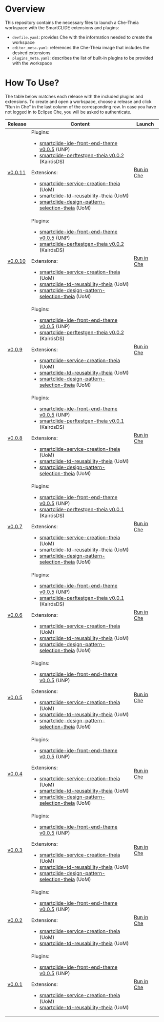 # Overview

This repository contains the necessary files to launch a Che-Theia workspace with the SmartCLIDE extensions and plugins:

- `devfile.yaml`: provides Che with the information needed to create the workspace
- `editor_meta.yaml`: references the Che-Theia image that includes the desired extensions
- `plugins_meta.yaml`: describes the list of built-in plugins to be provided with the workspace

# How To Use?

The table below matches each release with the included plugins and extensions. To create and open a workspace,
choose a release and click "Run in Che" in the last column of the corresponding row. In case you have not logged in to
Eclipse Che, you will be asked to authenticate.

| Release | Content | Launch |
|---------|---------|--------|
| [v0.0.11](https://github.com/eclipse-researchlabs/smartclide-devfiles/releases/tag/v0.0.11) | Plugins: <ul><li>[smartclide-ide-front-end-theme v0.0.5](https://github.com/eclipse-researchlabs/smartclide-ide-front-end-theme/releases/tag/v0.0.5) (UNP)</li> <li>[smartclide-perftestgen-theia v0.0.2](https://github.com/eclipse-researchlabs/smartclide-perftestgen-theia/releases/tag/v0.0.2) (KairósDS)</li></ul> Extensions: <ul><li>[smartclide-service-creation-theia](https://github.com/eclipse-researchlabs/smartclide-service-creation-theia/commit/6bec65135cb7f7d4b093f779f9cec567b4e6d4da) (UoM)</li> <li>[smartclide-td-reusability-theia](https://github.com/eclipse-researchlabs/smartclide-td-reusability-theia/commit/129b1cfa0d35fbe00aa2f5d7a9afa68c2d827ac5) (UoM)</li> <li>[smartclide-design-pattern-selection-theia](https://github.com/eclipse-researchlabs/smartclide-design-pattern-selection-theia/commit/0c872e1250c2ea4c5256188ef44d94b1407dc66c) (UoM)</li></ul> | [Run in Che](https://che-smartclide-che.che.smartclide.eu/f?url=https://github.com/eclipse-researchlabs/smartclide-devfiles/tree/v0.0.11) |
| [v0.0.10](https://github.com/eclipse-researchlabs/smartclide-devfiles/releases/tag/v0.0.10) | Plugins: <ul><li>[smartclide-ide-front-end-theme v0.0.5](https://github.com/eclipse-researchlabs/smartclide-ide-front-end-theme/releases/tag/v0.0.5) (UNP)</li> <li>[smartclide-perftestgen-theia v0.0.2](https://github.com/eclipse-researchlabs/smartclide-perftestgen-theia/releases/tag/v0.0.2) (KairósDS)</li></ul> Extensions: <ul><li>[smartclide-service-creation-theia](https://github.com/eclipse-researchlabs/smartclide-service-creation-theia/commit/a1416494aec8c1fc2c21749ac870042d1b63fe9e) (UoM)</li> <li>[smartclide-td-reusability-theia](https://github.com/eclipse-researchlabs/smartclide-td-reusability-theia/releases/tag/v0.0.1) (UoM)</li> <li>[smartclide-design-pattern-selection-theia](https://github.com/eclipse-researchlabs/smartclide-design-pattern-selection-theia/commit/0c872e1250c2ea4c5256188ef44d94b1407dc66c) (UoM)</li></ul> | [Run in Che](https://che-smartclide-che.che.smartclide.eu/f?url=https://github.com/eclipse-researchlabs/smartclide-devfiles/tree/v0.0.10) |
| [v0.0.9](https://github.com/eclipse-researchlabs/smartclide-devfiles/releases/tag/v0.0.9) | Plugins: <ul><li>[smartclide-ide-front-end-theme v0.0.5](https://github.com/eclipse-researchlabs/smartclide-ide-front-end-theme/releases/tag/v0.0.5) (UNP)</li> <li>[smartclide-perftestgen-theia v0.0.2](https://github.com/eclipse-researchlabs/smartclide-perftestgen-theia/releases/tag/v0.0.2) (KairósDS)</li></ul> Extensions: <ul><li>[smartclide-service-creation-theia](https://github.com/eclipse-researchlabs/smartclide-service-creation-theia/commit/7417e293d0920580bc853380d2a50c3ee12f3902) (UoM)</li> <li>[smartclide-td-reusability-theia](https://github.com/eclipse-researchlabs/smartclide-td-reusability-theia/releases/tag/v0.0.1) (UoM)</li> <li>[smartclide-design-pattern-selection-theia](https://github.com/eclipse-researchlabs/smartclide-design-pattern-selection-theia/commit/0c872e1250c2ea4c5256188ef44d94b1407dc66c) (UoM)</li></ul> | [Run in Che](https://che-smartclide-che.che.smartclide.eu/f?url=https://github.com/eclipse-researchlabs/smartclide-devfiles/tree/v0.0.9) |
| [v0.0.8](https://github.com/eclipse-researchlabs/smartclide-devfiles/releases/tag/v0.0.8) | Plugins: <ul><li>[smartclide-ide-front-end-theme v0.0.5](https://github.com/eclipse-researchlabs/smartclide-ide-front-end-theme/releases/tag/v0.0.5) (UNP)</li> <li>[smartclide-perftestgen-theia v0.0.1](https://github.com/eclipse-researchlabs/smartclide-perftestgen-theia/releases/tag/v0.0.1) (KairósDS)</li></ul> Extensions: <ul><li>[smartclide-service-creation-theia](https://github.com/eclipse-researchlabs/smartclide-service-creation-theia/commit/7417e293d0920580bc853380d2a50c3ee12f3902) (UoM)</li> <li>[smartclide-td-reusability-theia](https://github.com/eclipse-researchlabs/smartclide-td-reusability-theia/releases/tag/v0.0.1) (UoM)</li> <li>[smartclide-design-pattern-selection-theia](https://github.com/eclipse-researchlabs/smartclide-design-pattern-selection-theia/commit/0c872e1250c2ea4c5256188ef44d94b1407dc66c) (UoM)</li></ul> | [Run in Che](https://che-smartclide-che.che.smartclide.eu/f?url=https://github.com/eclipse-researchlabs/smartclide-devfiles/tree/v0.0.8) |
| [v0.0.7](https://github.com/eclipse-researchlabs/smartclide-devfiles/releases/tag/v0.0.7) | Plugins: <ul><li>[smartclide-ide-front-end-theme v0.0.5](https://github.com/eclipse-researchlabs/smartclide-ide-front-end-theme/releases/tag/v0.0.5) (UNP)</li> <li>[smartclide-perftestgen-theia v0.0.1](https://github.com/eclipse-researchlabs/smartclide-perftestgen-theia/releases/tag/v0.0.1) (KairósDS)</li></ul> Extensions: <ul><li>[smartclide-service-creation-theia](https://github.com/eclipse-researchlabs/smartclide-service-creation-theia/commit/7417e293d0920580bc853380d2a50c3ee12f3902) (UoM)</li> <li>[smartclide-td-reusability-theia](https://github.com/eclipse-researchlabs/smartclide-td-reusability-theia/releases/tag/v0.0.1) (UoM)</li> <li>[smartclide-design-pattern-selection-theia](https://github.com/eclipse-researchlabs/smartclide-design-pattern-selection-theia/commit/dbca3f453cc60fbaee7b891f1e338d12bdf3962b) (UoM)</li></ul> | [Run in Che](https://che-smartclide-che.che.smartclide.eu/f?url=https://github.com/eclipse-researchlabs/smartclide-devfiles/tree/v0.0.7) |
| [v0.0.6](https://github.com/eclipse-researchlabs/smartclide-devfiles/releases/tag/v0.0.6) | Plugins: <ul><li>[smartclide-ide-front-end-theme v0.0.5](https://github.com/eclipse-researchlabs/smartclide-ide-front-end-theme/releases/tag/v0.0.5) (UNP)</li> <li>[smartclide-perftestgen-theia v0.0.1](https://github.com/eclipse-researchlabs/smartclide-perftestgen-theia/releases/tag/v0.0.1) (KairósDS)</li></ul> Extensions: <ul><li>[smartclide-service-creation-theia](https://github.com/eclipse-researchlabs/smartclide-service-creation-theia/commit/7417e293d0920580bc853380d2a50c3ee12f3902) (UoM)</li> <li>[smartclide-td-reusability-theia](https://github.com/eclipse-researchlabs/smartclide-td-reusability-theia/commit/13c07399891940b37b21e238870dd3901ca995c8) (UoM)</li> <li>[smartclide-design-pattern-selection-theia](https://github.com/eclipse-researchlabs/smartclide-design-pattern-selection-theia/commit/dbca3f453cc60fbaee7b891f1e338d12bdf3962b) (UoM)</li></ul> | [Run in Che](https://che-smartclide-che.che.smartclide.eu/f?url=https://github.com/eclipse-researchlabs/smartclide-devfiles/tree/v0.0.6) |
| [v0.0.5](https://github.com/eclipse-researchlabs/smartclide-devfiles/releases/tag/v0.0.5) | Plugins: <ul><li>[smartclide-ide-front-end-theme v0.0.5](https://github.com/eclipse-researchlabs/smartclide-ide-front-end-theme/releases/tag/v0.0.5) (UNP)</li></ul> Extensions: <ul><li>[smartclide-service-creation-theia](https://github.com/eclipse-researchlabs/smartclide-service-creation-theia/commit/7417e293d0920580bc853380d2a50c3ee12f3902) (UoM)</li> <li>[smartclide-td-reusability-theia](https://github.com/eclipse-researchlabs/smartclide-td-reusability-theia/commit/13c07399891940b37b21e238870dd3901ca995c8) (UoM)</li> <li>[smartclide-design-pattern-selection-theia](https://github.com/eclipse-researchlabs/smartclide-design-pattern-selection-theia/commit/dbca3f453cc60fbaee7b891f1e338d12bdf3962b) (UoM)</li></ul> | [Run in Che](https://che-smartclide-che.che.smartclide.eu/f?url=https://github.com/eclipse-researchlabs/smartclide-devfiles/tree/v0.0.5) |
| [v0.0.4](https://github.com/eclipse-researchlabs/smartclide-devfiles/releases/tag/v0.0.4) | Plugins: <ul><li>[smartclide-ide-front-end-theme v0.0.5](https://github.com/eclipse-researchlabs/smartclide-ide-front-end-theme/releases/tag/v0.0.5) (UNP)</li></ul> Extensions: <ul><li>[smartclide-service-creation-theia](https://github.com/eclipse-researchlabs/smartclide-service-creation-theia/commit/2c0d2c0d16392ec61177dbe3fc4e07cfa241f841) (UoM)</li> <li>[smartclide-td-reusability-theia](https://github.com/eclipse-researchlabs/smartclide-td-reusability-theia/commit/13c07399891940b37b21e238870dd3901ca995c8) (UoM)</li> <li>[smartclide-design-pattern-selection-theia](https://github.com/eclipse-researchlabs/smartclide-design-pattern-selection-theia/commit/dbca3f453cc60fbaee7b891f1e338d12bdf3962b) (UoM)</li></ul> | [Run in Che](https://che-smartclide-che.che.smartclide.eu/f?url=https://github.com/eclipse-researchlabs/smartclide-devfiles/tree/v0.0.4) |
| [v0.0.3](https://github.com/eclipse-researchlabs/smartclide-devfiles/releases/tag/v0.0.3) | Plugins: <ul><li>[smartclide-ide-front-end-theme v0.0.5](https://github.com/eclipse-researchlabs/smartclide-ide-front-end-theme/releases/tag/v0.0.5) (UNP)</li></ul> Extensions: <ul><li>[smartclide-service-creation-theia](https://github.com/eclipse-researchlabs/smartclide-service-creation-theia/commit/b740418aa827b2981f4b6297d78cb81d1b5ae76f) (UoM)</li> <li>[smartclide-td-reusability-theia](https://github.com/eclipse-researchlabs/smartclide-td-reusability-theia/commit/13c07399891940b37b21e238870dd3901ca995c8) (UoM)</li> <li>[smartclide-design-pattern-selection-theia](https://github.com/eclipse-researchlabs/smartclide-design-pattern-selection-theia/commit/361b241d1314cb69357f57e413e52bced9c4cbb3) (UoM)</li></ul> | [Run in Che](https://che-smartclide-che.che.smartclide.eu/f?url=https://github.com/eclipse-researchlabs/smartclide-devfiles/tree/v0.0.3) |
| [v0.0.2](https://github.com/eclipse-researchlabs/smartclide-devfiles/releases/tag/v0.0.2) | Plugins: <ul><li>[smartclide-ide-front-end-theme v0.0.5](https://github.com/eclipse-researchlabs/smartclide-ide-front-end-theme/releases/tag/v0.0.5) (UNP)</li></ul> Extensions: <ul><li>[smartclide-service-creation-theia](https://github.com/eclipse-researchlabs/smartclide-service-creation-theia/commit/a7d266d604365d505abcdcb2291af5c228e36297) (UoM)</li> <li>[smartclide-td-reusability-theia](https://github.com/eclipse-researchlabs/smartclide-td-reusability-theia/commit/33834c27e2bfb3b13fb216a450e1e615322d8635) (UoM)</li></ul> | [Run in Che](https://che-smartclide-che.che.smartclide.eu/f?url=https://github.com/eclipse-researchlabs/smartclide-devfiles/tree/v0.0.2) |
| [v0.0.1](https://github.com/eclipse-researchlabs/smartclide-devfiles/releases/tag/v0.0.1) | Plugins: <ul><li>[smartclide-ide-front-end-theme v0.0.5](https://github.com/eclipse-researchlabs/smartclide-ide-front-end-theme/releases/tag/v0.0.5) (UNP)</li></ul> Extensions: <ul><li>[smartclide-service-creation-theia](https://github.com/eclipse-researchlabs/smartclide-service-creation-theia/commit/2794f827c95f03e5893ce027ab703fbf0b67213a) (UoM)</li> <li>[smartclide-td-reusability-theia](https://github.com/eclipse-researchlabs/smartclide-td-reusability-theia/commit/33834c27e2bfb3b13fb216a450e1e615322d8635) (UoM)</li></ul> | [Run in Che](https://che-smartclide-che.che.smartclide.eu/f?url=https://github.com/eclipse-researchlabs/smartclide-devfiles/tree/v0.0.1) |
